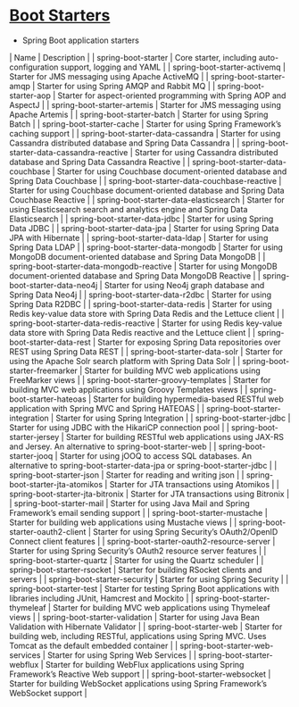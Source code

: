 # [Boot Starters](https://docs.spring.io/spring-boot/docs/current/reference/html/using-spring-boot.html#using-boot-starter)
- Spring Boot application starters

| Name	| Description |
| spring-boot-starter | Core starter, including auto-configuration support, logging and YAML |
| spring-boot-starter-activemq | Starter for JMS messaging using Apache ActiveMQ |
| spring-boot-starter-amqp | Starter for using Spring AMQP and Rabbit MQ |
| spring-boot-starter-aop | Starter for aspect-oriented programming with Spring AOP and AspectJ |
| spring-boot-starter-artemis | Starter for JMS messaging using Apache Artemis |
| spring-boot-starter-batch | Starter for using Spring Batch |
| spring-boot-starter-cache | Starter for using Spring Framework’s caching support |
| spring-boot-starter-data-cassandra | Starter for using Cassandra distributed database and Spring Data Cassandra |
| spring-boot-starter-data-cassandra-reactive | Starter for using Cassandra distributed database and Spring Data Cassandra Reactive |
| spring-boot-starter-data-couchbase |  Starter for using Couchbase document-oriented database and Spring Data Couchbase |
| spring-boot-starter-data-couchbase-reactive | Starter for using Couchbase document-oriented database and Spring Data Couchbase Reactive |
| spring-boot-starter-data-elasticsearch | Starter for using Elasticsearch search and analytics engine and Spring Data Elasticsearch |
| spring-boot-starter-data-jdbc | Starter for using Spring Data JDBC |
| spring-boot-starter-data-jpa | Starter for using Spring Data JPA with Hibernate |
| spring-boot-starter-data-ldap | Starter for using Spring Data LDAP |
| spring-boot-starter-data-mongodb | Starter for using MongoDB document-oriented database and Spring Data MongoDB |
| spring-boot-starter-data-mongodb-reactive | Starter for using MongoDB document-oriented database and Spring Data MongoDB Reactive |
| spring-boot-starter-data-neo4j | Starter for using Neo4j graph database and Spring Data Neo4j |
| spring-boot-starter-data-r2dbc | Starter for using Spring Data R2DBC |
| spring-boot-starter-data-redis | Starter for using Redis key-value data store with Spring Data Redis and the Lettuce client |
| spring-boot-starter-data-redis-reactive | Starter for using Redis key-value data store with Spring Data Redis reactive and the Lettuce client |
| spring-boot-starter-data-rest | Starter for exposing Spring Data repositories over REST using Spring Data REST |
| spring-boot-starter-data-solr | Starter for using the Apache Solr search platform with Spring Data Solr |
| spring-boot-starter-freemarker | Starter for building MVC web applications using FreeMarker views |
| spring-boot-starter-groovy-templates | Starter for building MVC web applications using Groovy Templates views |
| spring-boot-starter-hateoas | Starter for building hypermedia-based RESTful web application with Spring MVC and Spring HATEOAS |
| spring-boot-starter-integration |  Starter for using Spring Integration |
| spring-boot-starter-jdbc | Starter for using JDBC with the HikariCP connection pool |
| spring-boot-starter-jersey | Starter for building RESTful web applications using JAX-RS and Jersey. An alternative to spring-boot-starter-web |
| spring-boot-starter-jooq | Starter for using jOOQ to access SQL databases. An alternative to spring-boot-starter-data-jpa or spring-boot-starter-jdbc |
| spring-boot-starter-json | Starter for reading and writing json |
| spring-boot-starter-jta-atomikos | Starter for JTA transactions using Atomikos |
| spring-boot-starter-jta-bitronix | Starter for JTA transactions using Bitronix |
| spring-boot-starter-mail | Starter for using Java Mail and Spring Framework’s email sending support |
| spring-boot-starter-mustache | Starter for building web applications using Mustache views |
| spring-boot-starter-oauth2-client | Starter for using Spring Security’s OAuth2/OpenID Connect client features |
| spring-boot-starter-oauth2-resource-server | Starter for using Spring Security’s OAuth2 resource server features |
| spring-boot-starter-quartz | Starter for using the Quartz scheduler |
| spring-boot-starter-rsocket | Starter for building RSocket clients and servers |
| spring-boot-starter-security | Starter for using Spring Security |
| spring-boot-starter-test | Starter for testing Spring Boot applications with libraries including JUnit, Hamcrest and Mockito |
| spring-boot-starter-thymeleaf | Starter for building MVC web applications using Thymeleaf views |
| spring-boot-starter-validation | Starter for using Java Bean Validation with Hibernate Validator |
| spring-boot-starter-web | Starter for building web, including RESTful, applications using Spring MVC. Uses Tomcat as the default embedded container |
| spring-boot-starter-web-services | Starter for using Spring Web Services |
| spring-boot-starter-webflux | Starter for building WebFlux applications using Spring Framework’s Reactive Web support |
| spring-boot-starter-websocket | Starter for building WebSocket applications using Spring Framework’s WebSocket support |
